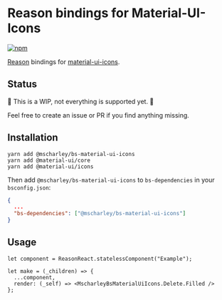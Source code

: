 # Reason bindings for Material-UI-Icons

[![npm](https://img.shields.io/npm/v/@mscharley/bs-material-ui-icons.svg)](https://www.npmjs.com/package/@mscharley/bs-material-ui-icons)

[Reason](https://reasonml.github.io/) bindings for [material-ui-icons](https://github.com/callemall/material-ui).

## Status

🚧 This is a WIP, not everything is supported yet. 🚧

Feel free to create an issue or PR if you find anything missing.

## Installation

```
yarn add @mscharley/bs-material-ui-icons
yarn add @material-ui/core
yarn add @material-ui/icons
```

Then add `@mscharley/bs-material-ui-icons` to `bs-dependencies` in your `bsconfig.json`:

```json
{
  ...
  "bs-dependencies": ["@mscharley/bs-material-ui-icons"]
}
```

## Usage

```reason
let component = ReasonReact.statelessComponent("Example");

let make = (_children) => {
  ...component,
  render: (_self) => <MscharleyBsMaterialUiIcons.Delete.Filled />
};
```
